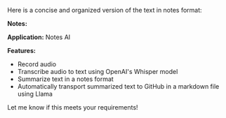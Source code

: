 Here is a concise and organized version of the text in notes format:

**Notes:**

**Application:** Notes AI

**Features:**

* Record audio
* Transcribe audio to text using OpenAI's Whisper model
* Summarize text in a notes format
* Automatically transport summarized text to GitHub in a markdown file using Llama

Let me know if this meets your requirements!